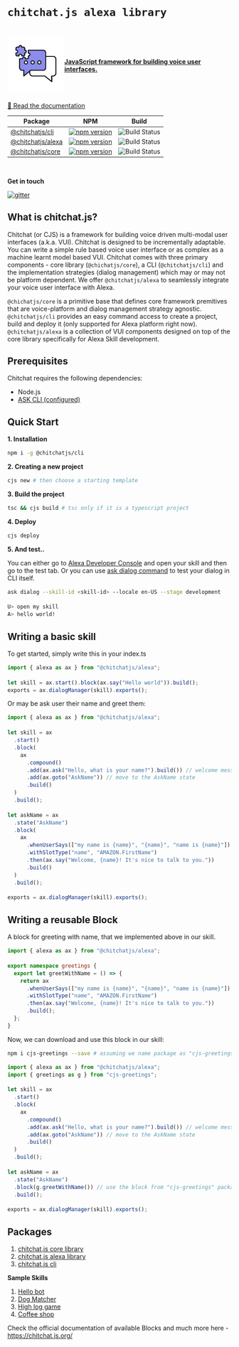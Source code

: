 # `chitchat.js alexa library`

<p align="left">
  <a href="https://chitchat.js.org">
  <br />
  <img style="float: left" src="./images/logo/logo-128x128.png" alt="Chitchat.js"/>
  <br />
  <br />
  <br />
    <strong>JavaScript framework for building voice user interfaces.</strong>
  <br />
  <br />
  <br />
  <br />
  </a>
</p>

<a href="https://chitchat.js.org">📄 Read the documentation</a>

| Package                                                              | NPM                                                                                                                  | Build                                                                                                                                                                                                                                                                                                                 |
| -------------------------------------------------------------------- | -------------------------------------------------------------------------------------------------------------------- | --------------------------------------------------------------------------------------------------------------------------------------------------------------------------------------------------------------------------------------------------------------------------------------------------------------------- |
| [@chitchatjs/cli](https://www.npmjs.com/package/@chitchatjs/cli)     | [![npm version](https://badge.fury.io/js/%40chitchatjs%2Fcli.svg)](https://badge.fury.io/js/%40chitchatjs%2Fcli)     | ![Build Status](https://codebuild.us-east-1.amazonaws.com/badges?uuid=eyJlbmNyeXB0ZWREYXRhIjoicSt5K3NIM0xCa0pkVXNnb2p5TzJqODFzbFA0djNhNTY2eWFRVkhMSkNYVEhjSW9ETGZONldNdlNsWjA5WkRoS1VlZ1ZyeDArN1F0bStDWnZweEtEQTdvPSIsIml2UGFyYW1ldGVyU3BlYyI6IldhZlNpZUttSUlYSlBVY3ciLCJtYXRlcmlhbFNldFNlcmlhbCI6MX0%3D&branch=main) |
| [@chitchatjs/alexa](https://www.npmjs.com/package/@chitchatjs/alexa) | [![npm version](https://badge.fury.io/js/%40chitchatjs%2Falexa.svg)](https://badge.fury.io/js/%40chitchatjs%2Falexa) | ![Build Status](https://codebuild.us-east-1.amazonaws.com/badges?uuid=eyJlbmNyeXB0ZWREYXRhIjoicSt5K3NIM0xCa0pkVXNnb2p5TzJqODFzbFA0djNhNTY2eWFRVkhMSkNYVEhjSW9ETGZONldNdlNsWjA5WkRoS1VlZ1ZyeDArN1F0bStDWnZweEtEQTdvPSIsIml2UGFyYW1ldGVyU3BlYyI6IldhZlNpZUttSUlYSlBVY3ciLCJtYXRlcmlhbFNldFNlcmlhbCI6MX0%3D&branch=main) |
| [@chitchatjs/core](https://www.npmjs.com/package/@chitchatjs/core)   | [![npm version](https://badge.fury.io/js/%40chitchatjs%2Fcore.svg)](https://badge.fury.io/js/%40chitchatjs%2Fcore)   | ![Build Status](https://codebuild.us-east-1.amazonaws.com/badges?uuid=eyJlbmNyeXB0ZWREYXRhIjoicSt5K3NIM0xCa0pkVXNnb2p5TzJqODFzbFA0djNhNTY2eWFRVkhMSkNYVEhjSW9ETGZONldNdlNsWjA5WkRoS1VlZ1ZyeDArN1F0bStDWnZweEtEQTdvPSIsIml2UGFyYW1ldGVyU3BlYyI6IldhZlNpZUttSUlYSlBVY3ciLCJtYXRlcmlhbFNldFNlcmlhbCI6MX0%3D&branch=main) |

<br/>

**Get in touch**

[![gitter](https://badges.gitter.im/chitchat-js/community.png)](https://gitter.im/chitchat-js/community)

## What is chitchat.js? <Badge text="beta" />

Chitchat (or CJS) is a framework for building voice driven multi-modal user interfaces (a.k.a. VUI). Chitchat is designed to be incrementally adaptable. You can write a simple rule based voice user interface or as complex as a machine learnt model based VUI. Chitchat comes with three primary components - core library (`@chichatjs/core`), a CLI (`@chitchatjs/cli`) and the implementation strategies (dialog management) which may or may not be platform dependent. We offer `@chitchatjs/alexa` to seamlessly integrate your voice user interface with Alexa.

`@chichatjs/core` is a primitive base that defines core framework premitives that are voice-platform and dialog management strategy agnostic. `@chitchatjs/cli` provides an easy command access to create a project, build and deploy it (only supported for Alexa platform right now). `@chitchatjs/alexa` is a collection of VUI components designed on top of the core library specifically for Alexa Skill development.

## Prerequisites

Chitchat requires the following dependencies:

- Node.js
- [ASK CLI (configured)](https://www.npmjs.com/package/ask-cli)

## Quick Start

**1. Installation**

```sh
npm i -g @chitchatjs/cli
```

**2. Creating a new project**

```sh
cjs new # then choose a starting template
```

**3. Build the project**

```sh
tsc && cjs build # tsc only if it is a typescript project
```

**4. Deploy**

```sh
cjs deploy
```

**5. And test..**

You can either go to [Alexa Developer Console](https://developer.amazon.com) and open your skill and then go to the test tab.
Or you can use [ask dialog command](https://developer.amazon.com/en-US/docs/alexa/smapi/ask-cli-command-reference.html#dialog-command) to test your dialog in CLI itself.

```sh
ask dialog --skill-id <skill-id> --locale en-US --stage development

U> open my skill
A> hello world!
```

## Writing a basic skill

To get started, simply write this in your index.ts

```ts
import { alexa as ax } from "@chitchatjs/alexa";

let skill = ax.start().block(ax.say("Hello world")).build();
exports = ax.dialogManager(skill).exports();
```

Or may be ask user their name and greet them:

```ts
import { alexa as ax } from "@chitchatjs/alexa";

let skill = ax
  .start()
  .block(
    ax
      .compound()
      .add(ax.ask("Hello, what is your name?").build()) // welcome message
      .add(ax.goto("AskName")) // move to the AskName state
      .build()
  )
  .build();

let askName = ax
  .state("AskName")
  .block(
    ax
      .whenUserSays(["my name is {name}", "{name}", "name is {name}"])
      .withSlotType("name", "AMAZON.FirstName")
      .then(ax.say("Welcome, {name}! It's nice to talk to you."))
      .build()
  )
  .build();

exports = ax.dialogManager(skill).exports();
```

## Writing a reusable Block

A block for greeting with name, that we implemented above in our skill.

```ts
import { alexa as ax } from "@chitchatjs/alexa";

export namespace greetings {
  export let greetWithName = () => {
    return ax
      .whenUserSays(["my name is {name}", "{name}", "name is {name}"])
      .withSlotType("name", "AMAZON.FirstName")
      .then(ax.say("Welcome, {name}! It's nice to talk to you."))
      .build();
  };
}
```

Now, we can download and use this block in our skill:

```sh
npm i cjs-greetings --save # assuming we name package as "cjs-greetings"
```

```ts
import { alexa as ax } from "@chitchatjs/alexa";
import { greetings as g } from "cjs-greetings";

let skill = ax
  .start()
  .block(
    ax
      .compound()
      .add(ax.ask("Hello, what is your name?").build()) // welcome message
      .add(ax.goto("AskName")) // move to the AskName state
      .build()
  )
  .build();

let askName = ax
  .state("AskName")
  .block(g.greetWithName()) // use the block from "cjs-greetings" package.
  .build();

exports = ax.dialogManager(skill).exports();
```

## Packages

1. [chitchat.js core library](https://www.npmjs.com/package/@chitchatjs/core)
2. [chitchat.js alexa library](https://www.npmjs.com/package/@chitchatjs/alexa)
3. [chitchat.js cli](https://www.npmjs.com/package/@chitchatjs/cli)

**Sample Skills**

1. [Hello bot](https://github.com/chitchatjs/hello-bot-template)
2. [Dog Matcher](https://github.com/chitchatjs/pet-match-template)
3. [High log game](https://github.com/chitchatjs/high-low-game)
4. [Coffee shop](https://github.com/chitchatjs/coffee-shop)

Check the official documentation of available Blocks and much more here - https://chitchat.js.org/
